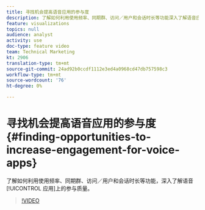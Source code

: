 ```yaml
---
title: 寻找机会提高语音应用的参与度
description: 了解如何利用使用频率、同期群、访问／用户和会话时长等功能深入了解语音应用程序的参与质量。
feature: visualizations
topics: null
audience: analyst
activity: use
doc-type: feature video
team: Technical Marketing
kt: 2906
translation-type: tm+mt
source-git-commit: 24ad92b0ccdf1112e3ed4a0968cd47db757598c3
workflow-type: tm+mt
source-wordcount: '76'
ht-degree: 0%

---
```



# 寻找机会提高语音应用的参与度 {#finding-opportunities-to-increase-engagement-for-voice-apps}

了解如何利用使用频率、同期群、访问／用户和会话时长等功能，深入了解语音 [!UICONTROL 应用]上的参与质量。

>[!VIDEO](https://video.tv.adobe.com/v/27223/?quality=9)
